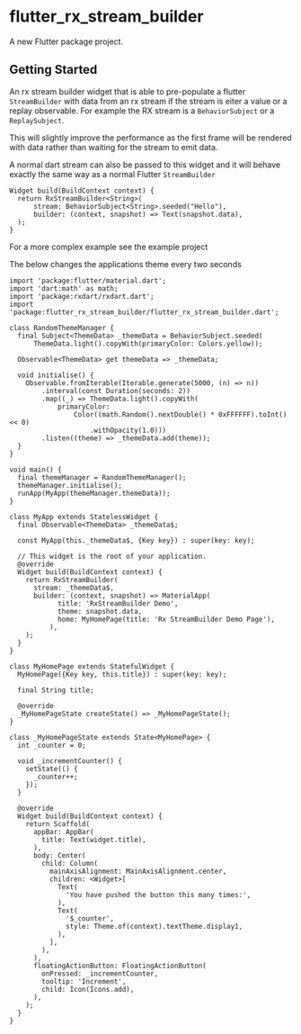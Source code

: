 # flutter_rx_stream_builder

A new Flutter package project.

## Getting Started

An rx stream builder widget that is able to pre-populate a flutter `StreamBuilder` with data from an rx stream if the stream is eiter a value or a replay observable.  For example the RX stream is a `BehaviorSubject` or a `ReplaySubject`.

This will slightly improve the performance as the first frame will be rendered with data rather than waiting for the stream to emit data.

A normal dart stream can also be passed to this widget and it will behave exactly the same way as a normal Flutter `StreamBuilder`

```
Widget build(BuildContext context) {
  return RxStreamBuilder<String>(
      stream: BehaviorSubject<String>.seeded("Hello"),
      builder: (context, snapshot) => Text(snapshot.data),
  );
}
```

For a more complex example see the example project

The below changes the applications theme every two seconds

```
import 'package:flutter/material.dart';
import 'dart:math' as math;
import 'package:rxdart/rxdart.dart';
import 'package:flutter_rx_stream_builder/flutter_rx_stream_builder.dart';

class RandomThemeManager {
  final Subject<ThemeData> _themeData = BehaviorSubject.seeded(
      ThemeData.light().copyWith(primaryColor: Colors.yellow));

  Observable<ThemeData> get themeData => _themeData;

  void initialise() {
    Observable.fromIterable(Iterable.generate(5000, (n) => n))
        .interval(const Duration(seconds: 2))
        .map((_) => ThemeData.light().copyWith(
            primaryColor:
                Color((math.Random().nextDouble() * 0xFFFFFF).toInt() << 0)
                    .withOpacity(1.0)))
        .listen((theme) => _themeData.add(theme));
  }
}

void main() {
  final themeManager = RandomThemeManager();
  themeManager.initialise();
  runApp(MyApp(themeManager.themeData));
}

class MyApp extends StatelessWidget {
  final Observable<ThemeData> _themeData$;

  const MyApp(this._themeData$, {Key key}) : super(key: key);

  // This widget is the root of your application.
  @override
  Widget build(BuildContext context) {
    return RxStreamBuilder(
      stream: _themeData$,
      builder: (context, snapshot) => MaterialApp(
            title: 'RxStreamBuilder Demo',
            theme: snapshot.data,
            home: MyHomePage(title: 'Rx StreamBuilder Demo Page'),
          ),
    );
  }
}

class MyHomePage extends StatefulWidget {
  MyHomePage({Key key, this.title}) : super(key: key);

  final String title;

  @override
  _MyHomePageState createState() => _MyHomePageState();
}

class _MyHomePageState extends State<MyHomePage> {
  int _counter = 0;

  void _incrementCounter() {
    setState(() {
      _counter++;
    });
  }

  @override
  Widget build(BuildContext context) {
    return Scaffold(
      appBar: AppBar(
        title: Text(widget.title),
      ),
      body: Center(
        child: Column(
          mainAxisAlignment: MainAxisAlignment.center,
          children: <Widget>[
            Text(
              'You have pushed the button this many times:',
            ),
            Text(
              '$_counter',
              style: Theme.of(context).textTheme.display1,
            ),
          ],
        ),
      ),
      floatingActionButton: FloatingActionButton(
        onPressed: _incrementCounter,
        tooltip: 'Increment',
        child: Icon(Icons.add),
      ),
    );
  }
}
```